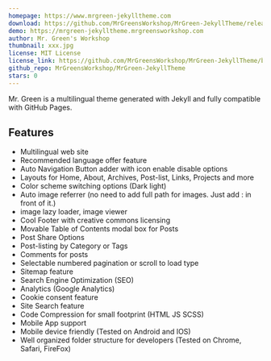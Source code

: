 ```yaml
---
homepage: https://www.mrgreen-jekylltheme.com
download: https://github.com/MrGreensWorkshop/MrGreen-JekyllTheme/releases/latest
demo: https://mrgreen-jekylltheme.mrgreensworkshop.com
author: Mr. Green's Workshop
thumbnail: xxx.jpg
license: MIT License
license_link: https://github.com/MrGreensWorkshop/MrGreen-JekyllTheme/blob/main/LICENSE
github_repo: MrGreensWorkshop/MrGreen-JekyllTheme
stars: 0
---
```


Mr. Green is a multilingual theme generated with Jekyll and fully compatible with GitHub Pages. 

## Features

- Multilingual web site
- Recommended language offer feature
- Auto Navigation Button adder with icon enable disable options
- Layouts for Home, About, Archives, Post-list, Links, Projects and more
- Color scheme switching options (Dark light)
- Auto image referrer (no need to add full path for images. Just add : in front of it.)
- image lazy loader, image viewer
- Cool Footer with creative commons licensing
- Movable Table of Contents modal box for Posts
- Post Share Options
- Post-listing by Category or Tags
- Comments for posts
- Selectable numbered pagination or scroll to load type
- Sitemap feature
- Search Engine Optimization (SEO)
- Analytics (Google Analytics)
- Cookie consent feature
- Site Search feature
- Code Compression for small footprint (HTML JS SCSS)
- Mobile App support
- Mobile device friendly (Tested on Android and IOS)
- Well organized folder structure for developers (Tested on Chrome, Safari, FireFox)
